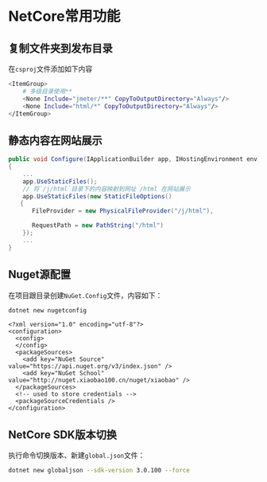 # NetCore常用功能

## 复制文件夹到发布目录

在`csproj`文件添加如下内容

```bash
<ItemGroup>
    # 多级目录使用**
    <None Include="jmeter/**" CopyToOutputDirectory="Always"/>
    <None Include="html/*" CopyToOutputDirectory="Always"/>
</ItemGroup>
```

## 静态内容在网站展示

```csharp
public void Configure(IApplicationBuilder app, IHostingEnvironment env)
{
    ...
    app.UseStaticFiles();
    // 将`/j/html`目录下的内容映射到网址 /html 在网站展示
    app.UseStaticFiles(new StaticFileOptions()
　　{
　　　　FileProvider = new PhysicalFileProvider("/j/html"),

　　　　RequestPath = new PathString("/html") 
    });
    ...
}
```

## Nuget源配置

在项目跟目录创建`NuGet.Config`文件，内容如下：

```bash
dotnet new nugetconfig
```

```config
<?xml version="1.0" encoding="utf-8"?>
<configuration>
  <config>
  </config>
  <packageSources>
    <add key="NuGet Source" value="https://api.nuget.org/v3/index.json" />
    <add key="NuGet School" value="http://nuget.xiaobao100.cn/nuget/xiaobao" />
  </packageSources>
  <!-- used to store credentials -->
  <packageSourceCredentials />
</configuration>
```

## NetCore SDK版本切换

执行命令切换版本、新建`global.json`文件：
```bash
dotnet new globaljson --sdk-version 3.0.100 --force
```


